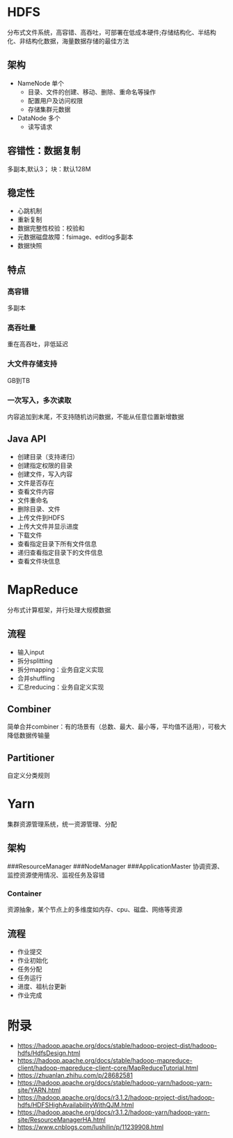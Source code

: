 # HDFS
分布式文件系统，高容错、高吞吐，可部署在低成本硬件;存储结构化、半结构化、非结构化数据，海量数据存储的最佳方法

## 架构
- NameNode 单个
  - 目录、文件的创建、移动、删除、重命名等操作
  - 配置用户及访问权限
  - 存储集群元数据
- DataNode 多个
  - 读写请求

## 容错性：数据复制
多副本,默认3；
块：默认128M

## 稳定性
- 心跳机制
- 重新复制
- 数据完整性校验：校验和
- 元数据磁盘故障：fsimage、editlog多副本
- 数据快照

## 特点
### 高容错
多副本
### 高吞吐量
重在高吞吐，非低延迟 
### 大文件存储支持
GB到TB 
### 一次写入，多次读取
内容追加到末尾，不支持随机访问数据，不能从任意位置新增数据

## Java API
- 创建目录（支持递归）
- 创建指定权限的目录
- 创建文件，写入内容
- 文件是否存在
- 查看文件内容
- 文件重命名
- 删除目录、文件
- 上传文件到HDFS
- 上传大文件并显示进度
- 下载文件
- 查看指定目录下所有文件信息
- 递归查看指定目录下的文件信息
- 查看文件块信息

# MapReduce
分布式计算框架，并行处理大规模数据
## 流程
- 输入input
- 拆分splitting
- 拆分mapping：业务自定义实现
- 合并shuffling
- 汇总reducing：业务自定义实现

## Combiner
简单合并combiner：有的场景有（总数、最大、最小等，平均值不适用），可极大降低数据传输量
## Partitioner
自定义分类规则

# Yarn
集群资源管理系统，统一资源管理、分配

## 架构
###ResourceManager
###NodeManager
###ApplicationMaster
协调资源、监控资源使用情况、监视任务及容错
### Container
资源抽象，某个节点上的多维度如内存、cpu、磁盘、网络等资源

## 流程
- 作业提交
- 作业初始化
- 任务分配
- 任务运行
- 进度、祖杭台更新
- 作业完成

# 附录
- https://hadoop.apache.org/docs/stable/hadoop-project-dist/hadoop-hdfs/HdfsDesign.html
- https://hadoop.apache.org/docs/stable/hadoop-mapreduce-client/hadoop-mapreduce-client-core/MapReduceTutorial.html
- https://zhuanlan.zhihu.com/p/28682581
- https://hadoop.apache.org/docs/stable/hadoop-yarn/hadoop-yarn-site/YARN.html
- https://hadoop.apache.org/docs/r3.1.2/hadoop-project-dist/hadoop-hdfs/HDFSHighAvailabilityWithQJM.html
- https://hadoop.apache.org/docs/r3.1.2/hadoop-yarn/hadoop-yarn-site/ResourceManagerHA.html
- https://www.cnblogs.com/lushilin/p/11239908.html